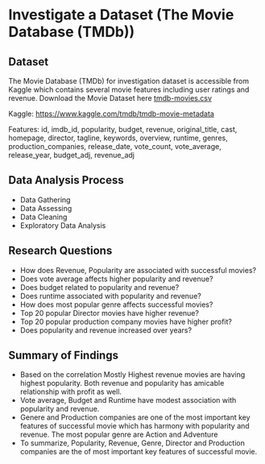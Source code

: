 # Investigate a Dataset (The Movie Database (TMDb))


## Dataset

The Movie Database (TMDb) for investigation dataset is accessible from Kaggle which contains several movie features including user ratings and revenue. Download the Movie Dataset here [tmdb-movies.csv](https://d17h27t6h515a5.cloudfront.net/topher/2017/October/59dd1c4c_tmdb-movies/tmdb-movies.csv)

Kaggle: https://www.kaggle.com/tmdb/tmdb-movie-metadata

Features: id, imdb_id, popularity, budget, revenue, original_title, cast, homepage, director, tagline, keywords, overview, runtime, genres, production_companies, release_date, vote_count, vote_average, release_year, budget_adj, revenue_adj


## Data Analysis Process
- Data Gathering
- Data Assessing
- Data Cleaning
- Exploratory Data Analysis

## Research Questions

- How does Revenue, Popularity are associated with successful movies?
- Does vote average affects higher popularity and revenue?
- Does budget related to popularity and revenue?
- Does runtime associated with popularity and revenue?
- How does most popular genre affects successful movies?
- Top 20 popular Director movies have higher revenue?
- Top 20 popular production company movies have higher profit?
- Does popularity and revenue increased over years?

## Summary of Findings
- Based on the correlation Mostly Highest revenue movies are having highest popularity. Both revenue and popularity has amicable relationship with profit as well.
- Vote average, Budget and Runtime have modest association with popularity and revenue.
- Genere and Production companies are one of the most important key features of successful movie which has harmony with popularity and revenue. The most popular genre are Action and Adventure
- To summarize, Popularity, Revenue, Genre, Director and Production companies are the of most important key features of successful movie.